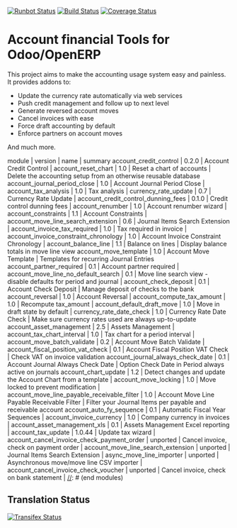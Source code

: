 [![Runbot Status](https://runbot.odoo-community.org/runbot/badge/flat/92/8.0.svg)](https://runbot.odoo-community.org/runbot/repo/github-com-oca-account-financial-tools-92)
[![Build Status](https://travis-ci.org/OCA/account-financial-tools.svg?branch=8.0)](https://travis-ci.org/OCA/account-financial-tools)
[![Coverage Status](https://coveralls.io/repos/OCA/account-financial-tools/badge.png?branch=8.0)](https://coveralls.io/r/OCA/account-financial-tools?branch=8.0)

Account financial Tools for Odoo/OpenERP
========================================

This project aims to make the accounting usage system easy and painless.
It provides addons to:

 - Update the currency rate automatically via web services
 - Push credit management and follow up to next level
 - Generate reversed account moves
 - Cancel invoices with ease
 - Force draft accounting by default
 - Enforce partners on account moves

And much more.

[//]: # (modules)
module | version | name | summary
account_credit_control | 0.2.0 | Account Credit Control | 
account_reset_chart | 1.0 | Reset a chart of accounts | Delete the accounting setup from an otherwise reusable database
account_journal_period_close | 1.0 | Account Journal Period Close | 
account_tax_analysis | 1.0 | Tax analysis | 
currency_rate_update | 0.7 | Currency Rate Update | 
account_credit_control_dunning_fees | 0.1.0 | Credit control dunning fees | 
account_renumber | 1.0 | Account renumber wizard | 
account_constraints | 1.1 | Account Constraints | 
account_move_line_search_extension | 0.6 | Journal Items Search Extension | 
account_invoice_tax_required | 1.0 | Tax required in invoice | 
account_invoice_constraint_chronology | 1.0 | Account Invoice Constraint Chronology | 
account_balance_line | 1.1 | Balance on lines | Display balance totals in move line view
account_move_template | 1.0 | Account Move Template | Templates for recurring Journal Entries
account_partner_required | 0.1 | Account partner required | 
account_move_line_no_default_search | 0.1 | Move line search view - disable defaults for period and journal | 
account_check_deposit | 0.1 | Account Check Deposit | Manage deposit of checks to the bank
account_reversal | 1.0 | Account Reversal | 
account_compute_tax_amount | 1.0 | Recompute tax_amount | 
account_default_draft_move | 1.0 | Move in draft state by default | 
currency_rate_date_check | 1.0 | Currency Rate Date Check | Make sure currency rates used are always up-to-update
account_asset_management | 2.5 | Assets Management | 
account_tax_chart_interval | 1.0 | Tax chart for a period interval | 
account_move_batch_validate | 0.2 | Account Move Batch Validate | 
account_fiscal_position_vat_check | 0.1 | Account Fiscal Position VAT Check | Check VAT on invoice validation
account_journal_always_check_date | 0.1 | Account Journal Always Check Date | Option Check Date in Period always active on journals
account_chart_update | 1.2 | Detect changes and update the Account Chart from a template | 
account_move_locking | 1.0 | Move locked to prevent modification | 
account_move_line_payable_receivable_filter | 1.0 | Account Move Line Payable Receivable Filter | Filter your Journal Items per payable and receivable account
account_auto_fy_sequence | 0.1 | Automatic Fiscal Year Sequences | 
account_invoice_currency | 1.0 | Company currency in invoices | 
account_asset_management_xls | 0.1 | Assets Management Excel reporting | 
account_tax_update | 1.0.44 | Update tax wizard | 
account_cancel_invoice_check_payment_order | unported | Cancel invoice, check on payment order | 
account_move_line_search_extension | unported | Journal Items Search Extension | 
async_move_line_importer | unported | Asynchronous move/move line CSV importer | 
account_cancel_invoice_check_voucher | unported | Cancel invoice, check on bank statement | 
[//]: # (end modules)

Translation Status
------------------
[![Transifex Status](https://www.transifex.com/projects/p/OCA-account-financial-tools-8-0/chart/image_png)](https://www.transifex.com/projects/p/OCA-account-financial-tools-8-0)
